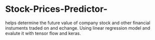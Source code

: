 # Stock-Prices-Predictor-
helps determine the future value of company stock and other financial instuments traded on and echange.
Using linear regression model and evalute it with tensor flow and keras.

